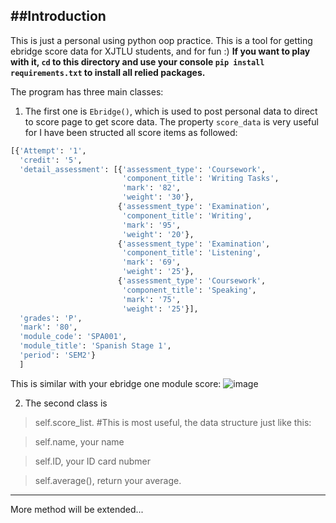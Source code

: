 ##Introduction
---------
This is just a personal using python oop practice. This is a tool for getting ebridge score data for XJTLU students, and for fun :) **If you want to play with it, `cd` to this directory and use your console `pip install requirements.txt` to install all relied packages.**

The program has three main classes:
1. The first one is `Ebridge()`, which is used to post personal data to direct to score page to get score data. The property `score_data` is very useful for I have been structed all score items as followed: 
```python
[{'Attempt': '1',
  'credit': '5',
  'detail_assessment': [{'assessment_type': 'Coursework',
                         'component_title': 'Writing Tasks',
                         'mark': '82',
                         'weight': '30'},
                        {'assessment_type': 'Examination',
                         'component_title': 'Writing',
                         'mark': '95',
                         'weight': '20'},
                        {'assessment_type': 'Examination',
                         'component_title': 'Listening',
                         'mark': '69',
                         'weight': '25'},
                        {'assessment_type': 'Coursework',
                         'component_title': 'Speaking',
                         'mark': '75',
                         'weight': '25'}],
  'grades': 'P',
  'mark': '80',
  'module_code': 'SPA001',
  'module_title': 'Spanish Stage 1',
  'period': 'SEM2'}
  ]
  ```
  This is similar with your ebridge one module score:
  ![image](http://ww3.sinaimg.cn/large/0060lm7Tly1fko0vy0flrj31kw0enacu.jpg)

2. The second class is 
> self.score_list. #This is most useful, the data structure just like this:

  
> self.name, your name

> self.ID, your ID card nubmer 

> self.average(), return your average.


---------
More method will be extended...
